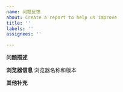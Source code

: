 ```yaml
---
name: 问题反馈
about: Create a report to help us improve
title: ''
labels: ''
assignees: ''

---
```


**问题描述**

**浏览器信息**
浏览器名称和版本

**其他补充**
